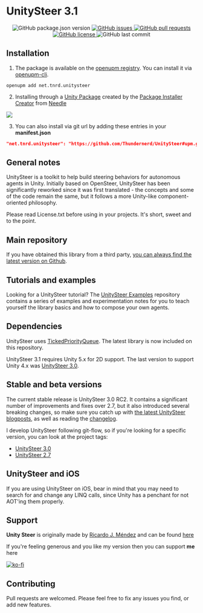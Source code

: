 # UnitySteer 3.1

<p align="center">
	<img alt="GitHub package.json version" src ="https://img.shields.io/github/package-json/v/Thundernerd/UnitySteer/upm" />
	<a href="https://github.com/Thundernerd/UnitySteer/issues">
		<img alt="GitHub issues" src ="https://img.shields.io/github/issues/Thundernerd/UnitySteer" />
	</a>
	<a href="https://github.com/Thundernerd/UnitySteer/pulls">
		<img alt="GitHub pull requests" src ="https://img.shields.io/github/issues-pr/Thundernerd/UnitySteer" />
	</a>
	<a href="https://github.com/Thundernerd/UnitySteer/blob/upm/LICENSE.md">
		<img alt="GitHub license" src ="https://img.shields.io/github/license/Thundernerd/UnitySteer" />
	</a>
	<img alt="GitHub last commit" src ="https://img.shields.io/github/last-commit/Thundernerd/UnitySteer/upm" />
</p>

## Installation
1. The package is available on the [openupm registry](https://openupm.com). You can install it via [openupm-cli](https://github.com/openupm/openupm-cli).
```
openupm add net.tnrd.unitysteer
```
2. Installing through a [Unity Package](http://package-installer.glitch.me/v1/installer/package.openupm.com/net.tnrd.unitysteer?registry=https://package.openupm.com) created by the [Package Installer Creator](https://package-installer.glitch.me) from [Needle](https://needle.tools)

[<img src="https://img.icons8.com/ios/50/000000/download--v2.png"/>](http://package-installer.glitch.me/v1/installer/package.openupm.com/net.tnrd.unitysteer?registry=https://package.openupm.com)

3. You can also install via git url by adding these entries in your **manifest.json**
```json
"net.tnrd.unitysteer": "https://github.com/Thundernerd/UnitySteer#upm.git"
```

## General notes

UnitySteer is a toolkit to help build steering behaviors for autonomous agents in Unity.  Initially based on OpenSteer, UnitySteer has been significantly reworked since it was first translated - the concepts and some of the code remain the same, but it follows a more Unity-like component-oriented philosophy. 

Please read License.txt before using in your projects.  It's short, sweet and to the point.


## Main repository

If you have obtained this library from a third party, [you can always find the latest version on Github](https://github.com/ricardojmendez/UnitySteer).

## Tutorials and examples

Looking for a UnitySteer tutorial?  The [UnitySteer Examples](https://github.com/ricardojmendez/UnitySteerExamples) repository contains a series of examples and experimentation notes for you to teach yourself the library basics and how to compose your own agents.

## Dependencies

UnitySteer uses [TickedPriorityQueue](https://github.com/Garufortho/TickedPriorityQueue). The latest library is now included on this repository.

UnitySteer 3.1 requires Unity 5.x for 2D support. The last version to support Unity 4.x was [UnitySteer 3.0](https://github.com/ricardojmendez/UnitySteer/tree/v3.0.0).

## Stable and beta versions

The current stable release is UnitySteer 3.0 RC2.  It contains a significant number of improvements and fixes over 2.7, but it also introduced several breaking changes, so make sure you catch up with [the latest UnitySteer blogposts](http://arges-systems.com/blog/category/unitysteer/), as well as reading the [changelog](CHANGELOG.md).

I develop UnitySteer following git-flow, so if you're looking for a specific version, you can look at the project tags:

* [UnitySteer 3.0](https://github.com/ricardojmendez/UnitySteer/tree/v3.0.0)
* [UnitySteer 2.7](https://github.com/ricardojmendez/UnitySteer/tree/v2.7)


## UnitySteer and iOS

If you are using UnitySteer on iOS, bear in mind that you may need to search for and change any LINQ calls, since Unity has a penchant for not AOT'ing them properly.

## Support
**Unity Steer** is originally made by [Ricardo J. Méndez](https://github.com/ricardojmendez) and can be found [here](https://github.com/ricardojmendez/UnitySteer)  

If you're feeling generous and you like my version then you can support **me** here

[![ko-fi](https://www.ko-fi.com/img/githubbutton_sm.svg)](https://ko-fi.com/J3J11GEYY)

## Contributing
Pull requests are welcomed. Please feel free to fix any issues you find, or add new features.
